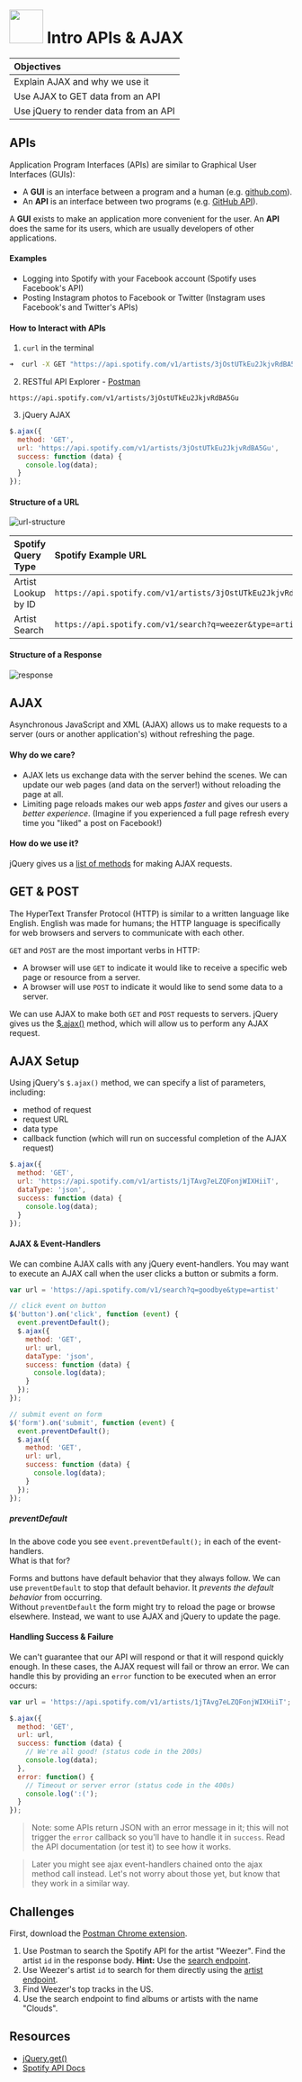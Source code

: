 # <img src="https://cloud.githubusercontent.com/assets/7833470/10423298/ea833a68-7079-11e5-84f8-0a925ab96893.png" width="60"> Intro APIs & AJAX

| Objectives |
| :--- |
| Explain AJAX and why we use it |
| Use AJAX to GET data from an API |
| Use jQuery to render data from an API |

## APIs

Application Program Interfaces (APIs) are similar to Graphical User Interfaces (GUIs):

* A **GUI** is an interface between a program and a human (e.g. <a href="https://github.com/" target="_blank">github.com</a>).
* An **API** is an interface between two programs (e.g. <a href="https://developer.github.com/v3" target="_blank">GitHub API</a>).

A **GUI** exists to make an application more convenient for the user. An **API** does the same for its users, which are usually developers of other applications.

#### Examples

* Logging into Spotify with your Facebook account (Spotify uses Facebook's API)
* Posting Instagram photos to Facebook or Twitter (Instagram uses Facebook's and Twitter's APIs)

#### How to Interact with APIs

1. `curl` in the terminal

  ```zsh
  ➜  curl -X GET "https://api.spotify.com/v1/artists/3jOstUTkEu2JkjvRdBA5Gu"
  ```

2. RESTful API Explorer - <a href="https://chrome.google.com/webstore/detail/postman-rest-client-short/mkhojklkhkdaghjjfdnphfphiaiohkef" target="_blank">Postman</a>

  ```
  https://api.spotify.com/v1/artists/3jOstUTkEu2JkjvRdBA5Gu
  ```

3. jQuery AJAX

  ```js
  $.ajax({
    method: 'GET',
    url: 'https://api.spotify.com/v1/artists/3jOstUTkEu2JkjvRdBA5Gu',
    success: function (data) {
      console.log(data);
    }
  });
  ```

#### Structure of a URL

![url-structure](https://cloud.githubusercontent.com/assets/7833470/10722057/71282db8-7b69-11e5-867e-df5ef301ab19.png)

| Spotify Query Type | Spotify Example URL |
| :--- | :--- |
| Artist Lookup by ID | `https://api.spotify.com/v1/artists/3jOstUTkEu2JkjvRdBA5Gu` |
| Artist Search | `https://api.spotify.com/v1/search?q=weezer&type=artist` |

#### Structure of a Response

![response](https://cloud.githubusercontent.com/assets/7833470/10722166/95394272-7b6a-11e5-9679-3381c5baeaee.gif)

## AJAX

Asynchronous JavaScript and XML (AJAX) allows us to make requests to a server (ours or another application's) without refreshing the page.

#### Why do we care?

* AJAX lets us exchange data with the server behind the scenes. We can update our web pages (and data on the server!) without reloading the page at all.
* Limiting page reloads makes our web apps *faster* and gives our users a *better experience*. (Imagine if you experienced a full page refresh every time you "liked" a post on Facebook!)

#### How do we use it?

jQuery gives us a <a href="https://api.jquery.com/category/ajax" target="_blank">list of methods</a> for making AJAX requests.

## GET & POST

The HyperText Transfer Protocol (HTTP) is similar to a written language like English. English was made for humans; the HTTP language is specifically for web browsers and servers to communicate with each other.

`GET` and `POST` are the most important verbs in HTTP:

* A browser will use `GET` to indicate it would like to receive a specific web page or resource from a server.
* A browser will use `POST` to indicate it would like to send some data to a server.

We can use AJAX to make both `GET` and `POST` requests to servers. jQuery gives us the <a href="https://api.jquery.com/jQuery.ajax" target="_blank">$.ajax()</a> method, which will allow us to perform any AJAX request.

## AJAX Setup

Using jQuery's `$.ajax()` method, we can specify a list of parameters, including:

* method of request
* request URL
* data type
* callback function (which will run on successful completion of the AJAX request)

```js
$.ajax({
  method: 'GET',
  url: 'https://api.spotify.com/v1/artists/1jTAvg7eLZQFonjWIXHiiT',
  dataType: 'json',
  success: function (data) {
    console.log(data);
  }
});
```

#### AJAX & Event-Handlers

We can combine AJAX calls with any jQuery event-handlers. You may want to execute an AJAX call when the user clicks a button or submits a form.

```js
var url = 'https://api.spotify.com/v1/search?q=goodbye&type=artist'

// click event on button
$('button').on('click', function (event) {
  event.preventDefault();
  $.ajax({
    method: 'GET',
    url: url,
    dataType: 'json',
    success: function (data) {
      console.log(data);
    }
  });
});

// submit event on form
$('form').on('submit', function (event) {
  event.preventDefault();
  $.ajax({
    method: 'GET',
    url: url,
    success: function (data) {
      console.log(data);
    }
  });
});
```

##### preventDefault
In the above code you see `event.preventDefault();` in each of the event-handlers.  
What is that for?  

Forms and buttons have default behavior that they always follow.  We can use `preventDefault` to stop that default behavior.  It *prevents the default behavior* from occurring.  
Without `preventDefault` the form might try to reload the page or browse elsewhere.  Instead, we want to use AJAX and jQuery to update the page.


#### Handling Success & Failure

We can't guarantee that our API will respond or that it will respond quickly enough. In these cases, the AJAX request will fail or throw an error. We can handle this by providing an `error` function to be executed when an error occurs:

```js
var url = 'https://api.spotify.com/v1/artists/1jTAvg7eLZQFonjWIXHiiT';

$.ajax({
  method: 'GET',
  url: url,
  success: function (data) {
    // We're all good! (status code in the 200s)
    console.log(data);
  },
  error: function() {
    // Timeout or server error (status code in the 400s)
    console.log(':(');
  }
});

```

> Note: some APIs return JSON with an error message in it; this will not trigger the `error` callback so you'll have to handle it in `success`.  Read the API documentation (or test it) to see how it works.

> Later you might see ajax event-handlers chained onto the ajax method call instead.  Let's not worry about those yet, but know that they work in a similar way.



## Challenges

First, download the <a href="https://chrome.google.com/webstore/detail/postman-rest-client-short/mkhojklkhkdaghjjfdnphfphiaiohkef" target="_blank">Postman Chrome extension</a>.

1. Use Postman to search the Spotify API for the artist "Weezer". Find the artist `id` in the response body. **Hint:** Use the <a href="https://developer.spotify.com/web-api/search-item" target="_blank">search endpoint</a>.
2. Use Weezer's artist `id` to search for them directly using the <a href="https://developer.spotify.com/web-api/artist-endpoints" target="_blank">artist endpoint</a>.
3. Find Weezer's top tracks in the US.
4. Use the search endpoint to find albums or artists with the name "Clouds".

## Resources

* <a href="https://api.jquery.com/jquery.get" target="_blank">jQuery.get()</a>
* <a href="https://developer.spotify.com/web-api/endpoint-reference" target="_blank">Spotify API Docs</a>
